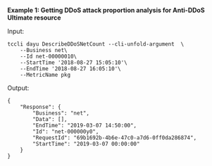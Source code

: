 **Example 1: Getting DDoS attack proportion analysis for Anti-DDoS Ultimate resource**



Input: 

```
tccli dayu DescribeDDoSNetCount --cli-unfold-argument  \
    --Business net\
    --Id net-00000010\
    --StartTime '2018-08-27 15:05:10'\
    --EndTime '2018-08-27 16:05:10'\
    --MetricName pkg
```

Output: 
```
{
    "Response": {
        "Business": "net",
        "Data": [],
        "EndTime": "2019-03-07 14:50:00",
        "Id": "net-000000y0",
        "RequestId": "69b1692b-4b6e-47c0-a7d6-0ff0da286874",
        "StartTime": "2019-03-07 00:00:00"
    }
}
```


